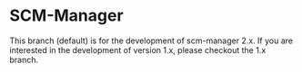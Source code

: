 # SCM-Manager

This branch (default) is for the development of scm-manager 2.x. If you are interested in the development of version 1.x, please checkout the 1.x branch.